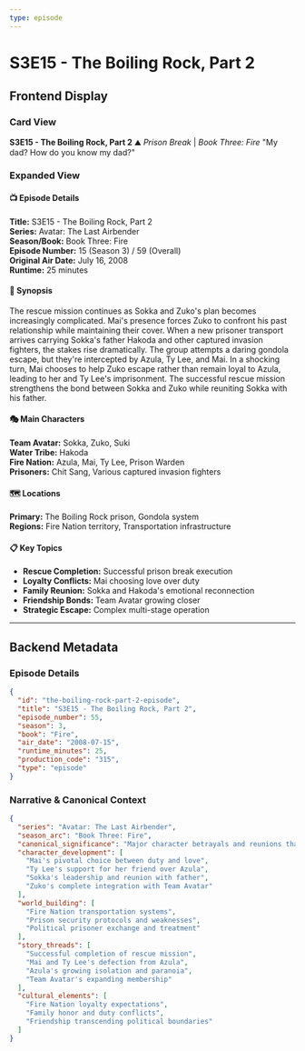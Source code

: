 ```yaml
---
type: episode
---
```


# S3E15 - The Boiling Rock, Part 2

## Frontend Display

### Card View

**S3E15 - The Boiling Rock, Part 2** ⛰️
*Prison Break* | *Book Three: Fire*
"My dad? How do you know my dad?"

### Expanded View

#### 📺 Episode Details

**Title:** S3E15 - The Boiling Rock, Part 2  
**Series:** Avatar: The Last Airbender  
**Season/Book:** Book Three: Fire  
**Episode Number:** 15 (Season 3) / 59 (Overall)  
**Original Air Date:** July 16, 2008  
**Runtime:** 25 minutes  

#### 📝 Synopsis

The rescue mission continues as Sokka and Zuko's plan becomes increasingly complicated. Mai's presence forces Zuko to confront his past relationship while maintaining their cover. When a new prisoner transport arrives carrying Sokka's father Hakoda and other captured invasion fighters, the stakes rise dramatically. The group attempts a daring gondola escape, but they're intercepted by Azula, Ty Lee, and Mai. In a shocking turn, Mai chooses to help Zuko escape rather than remain loyal to Azula, leading to her and Ty Lee's imprisonment. The successful rescue mission strengthens the bond between Sokka and Zuko while reuniting Sokka with his father.

#### 🎭 Main Characters

**Team Avatar:** Sokka, Zuko, Suki  
**Water Tribe:** Hakoda  
**Fire Nation:** Azula, Mai, Ty Lee, Prison Warden  
**Prisoners:** Chit Sang, Various captured invasion fighters  

#### 🗺️ Locations

**Primary:** The Boiling Rock prison, Gondola system  
**Regions:** Fire Nation territory, Transportation infrastructure  

#### 📋 Key Topics

- **Rescue Completion:** Successful prison break execution  
- **Loyalty Conflicts:** Mai choosing love over duty  
- **Family Reunion:** Sokka and Hakoda's emotional reconnection  
- **Friendship Bonds:** Team Avatar growing closer  
- **Strategic Escape:** Complex multi-stage operation  

---

## Backend Metadata

### Episode Details

```json
{
  "id": "the-boiling-rock-part-2-episode",
  "title": "S3E15 - The Boiling Rock, Part 2",
  "episode_number": 55,
  "season": 3,
  "book": "Fire",
  "air_date": "2008-07-15",
  "runtime_minutes": 25,
  "production_code": "315",
  "type": "episode"
}
```

### Narrative & Canonical Context

```json
{
  "series": "Avatar: The Last Airbender",
  "season_arc": "Book Three: Fire",
  "canonical_significance": "Major character betrayals and reunions that reshape allegiances",
  "character_development": [
    "Mai's pivotal choice between duty and love",
    "Ty Lee's support for her friend over Azula",
    "Sokka's leadership and reunion with father",
    "Zuko's complete integration with Team Avatar"
  ],
  "world_building": [
    "Fire Nation transportation systems",
    "Prison security protocols and weaknesses",
    "Political prisoner exchange and treatment"
  ],
  "story_threads": [
    "Successful completion of rescue mission",
    "Mai and Ty Lee's defection from Azula",
    "Azula's growing isolation and paranoia",
    "Team Avatar's expanding membership"
  ],
  "cultural_elements": [
    "Fire Nation loyalty expectations",
    "Family honor and duty conflicts",
    "Friendship transcending political boundaries"
  ]
}
```
